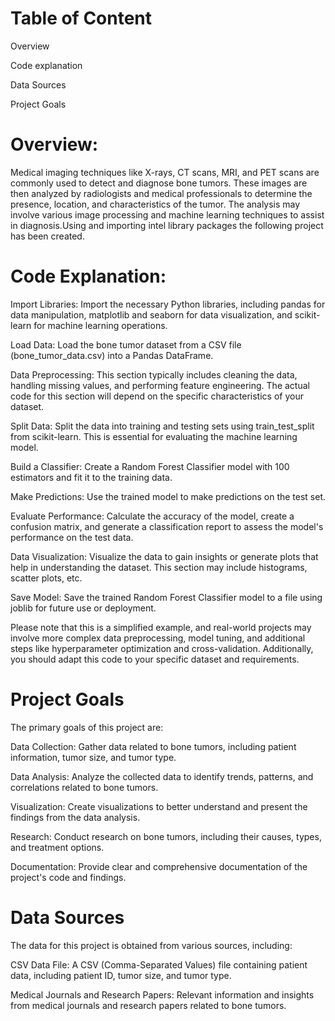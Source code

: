   # Table of Content

  Overview

  Code explanation

  Data Sources

  Project Goals
  
  # Overview:
Medical imaging techniques like X-rays, CT scans, MRI, and PET scans are commonly used to detect and diagnose bone tumors. These images are then analyzed by radiologists and medical professionals to determine the presence, location, and characteristics of the tumor. The analysis may involve various image processing and machine learning techniques to assist in diagnosis.Using and importing intel library packages the following project has been created.

# Code Explanation:

Import Libraries: Import the necessary Python libraries, including pandas for data manipulation, matplotlib and seaborn for data visualization, and scikit-learn for machine learning operations.

Load Data: Load the bone tumor dataset from a CSV file (bone_tumor_data.csv) into a Pandas DataFrame.

Data Preprocessing: This section typically includes cleaning the data, handling missing values, and performing feature engineering. The actual code for this section will depend on the specific characteristics of your dataset.

Split Data: Split the data into training and testing sets using train_test_split from scikit-learn. This is essential for evaluating the machine learning model.

Build a Classifier: Create a Random Forest Classifier model with 100 estimators and fit it to the training data.

Make Predictions: Use the trained model to make predictions on the test set.

Evaluate Performance: Calculate the accuracy of the model, create a confusion matrix, and generate a classification report to assess the model's performance on the test data.

Data Visualization: Visualize the data to gain insights or generate plots that help in understanding the dataset. This section may include histograms, scatter plots, etc.

Save Model: Save the trained Random Forest Classifier model to a file using joblib for future use or deployment.

Please note that this is a simplified example, and real-world projects may involve more complex data preprocessing, model tuning, and additional steps like hyperparameter optimization and cross-validation. Additionally, you should adapt this code to your specific dataset and requirements.


# Project Goals
The primary goals of this project are:

Data Collection: Gather data related to bone tumors, including patient information, tumor size, and tumor type.

Data Analysis: Analyze the collected data to identify trends, patterns, and correlations related to bone tumors.

Visualization: Create visualizations to better understand and present the findings from the data analysis.

Research: Conduct research on bone tumors, including their causes, types, and treatment options.

Documentation: Provide clear and comprehensive documentation of the project's code and findings.

# Data Sources
The data for this project is obtained from various sources, including:

CSV Data File: A CSV (Comma-Separated Values) file containing patient data, including patient ID, tumor size, and tumor type.

Medical Journals and Research Papers: Relevant information and insights from medical journals and research papers related to bone tumors.

